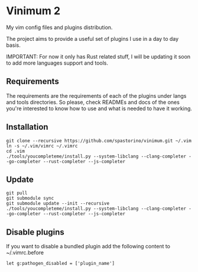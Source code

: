 # Vinimum 2

My vim config files and plugins distribution.

The project aims to provide a useful set of plugins I use in a day to
day basis.

IMPORTANT: For now it only has Rust related stuff, I will be updating it
soon to add more languages support and tools.

## Requirements

The requirements are the requirements of each of the plugins under langs
and tools directories. So please, check READMEs and docs of the ones
you're interested to know how to use and what is needed to have it
working.

## Installation

```
git clone --recursive https://github.com/spastorino/vinimum.git ~/.vim
ln -s ~/.vim/vimrc ~/.vimrc
cd .vim
./tools/youcompleteme/install.py --system-libclang --clang-completer --go-completer --rust-completer --js-completer

```

## Update

```
git pull
git submodule sync
git submodule update --init --recursive
./tools/youcompleteme/install.py --system-libclang --clang-completer --go-completer --rust-completer --js-completer
```

## Disable plugins

If you want to disable a bundled plugin add the following content to
~/.vimrc.before

```
let g:pathogen_disabled = ['plugin_name']
```
